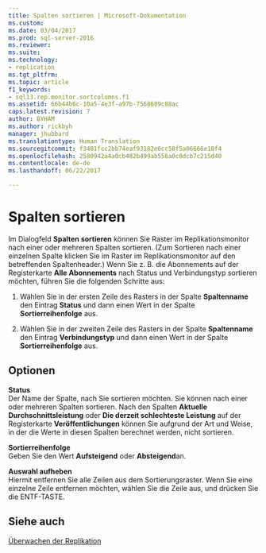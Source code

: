 ```yaml
---
title: Spalten sortieren | Microsoft-Dokumentation
ms.custom: 
ms.date: 03/04/2017
ms.prod: sql-server-2016
ms.reviewer: 
ms.suite: 
ms.technology:
- replication
ms.tgt_pltfrm: 
ms.topic: article
f1_keywords:
- sql13.rep.monitor.sortcolumns.f1
ms.assetid: 66b44b6c-10a5-4e3f-a97b-7568609c88ac
caps.latest.revision: 7
author: BYHAM
ms.author: rickbyh
manager: jhubbard
ms.translationtype: Human Translation
ms.sourcegitcommit: f3481fcc2bb74eaf93182e6cc58f5a06666e10f4
ms.openlocfilehash: 2580942a4a0cb482b499ab556a0c0dcb7c215d40
ms.contentlocale: de-de
ms.lasthandoff: 06/22/2017

---
```

# <a name="sort-columns"></a>Spalten sortieren
  Im Dialogfeld **Spalten sortieren** können Sie Raster im Replikationsmonitor nach einer oder mehreren Spalten sortieren. (Zum Sortieren nach einer einzelnen Spalte klicken Sie im Raster im Replikationsmonitor auf den betreffenden Spaltenheader.) Wenn Sie z. B. die Abonnements auf der Registerkarte **Alle Abonnements** nach Status und Verbindungstyp sortieren möchten, führen Sie die folgenden Schritte aus:  
  
1.  Wählen Sie in der ersten Zeile des Rasters in der Spalte **Spaltenname** den Eintrag **Status** und dann einen Wert in der Spalte **Sortierreihenfolge** aus.  
  
2.  Wählen Sie in der zweiten Zeile des Rasters in der Spalte **Spaltenname** den Eintrag **Verbindungstyp** und dann einen Wert in der Spalte **Sortierreihenfolge** aus.  
  
## <a name="options"></a>Optionen  
 **Status**  
 Der Name der Spalte, nach Sie sortieren möchten. Sie können nach einer oder mehreren Spalten sortieren. Nach den Spalten **Aktuelle Durchschnittsleistung** oder **Die derzeit schlechteste Leistung** auf der Registerkarte **Veröffentlichungen** können Sie aufgrund der Art und Weise, in der die Werte in diesen Spalten berechnet werden, nicht sortieren.  
  
 **Sortierreihenfolge**  
 Geben Sie den Wert **Aufsteigend** oder **Absteigend**an.  
  
 **Auswahl aufheben**  
 Hiermit entfernen Sie alle Zeilen aus dem Sortierungsraster. Wenn Sie eine einzelne Zeile entfernen möchten, wählen Sie die Zeile aus, und drücken Sie die ENTF-TASTE.  
  
## <a name="see-also"></a>Siehe auch  
 [Überwachen der Replikation](../../relational-databases/replication/monitor/monitoring-replication-overview.md)  
  
  
